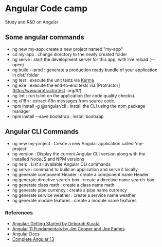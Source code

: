 # Angular Code camp
Study and R&amp;D on Angular

## Some angular commands
- ng new my-app: create a new project named "my-app"
- cd my-app : change directory to the newly created folder
- ng serve : start the development server for this app, with live reload (--open)
- ng build --prod : generate a production ready bundle of your application in dist/ folder
- ng test : execute the unit tests via [Karma](https://karma-runner.github.io/)
- ng e2e : execute the end-to-end tests via [Protractor](http://www.protractortest.
org/#/).
- ng lint : run tslint on the application (for code quality checks).
- ng xi18n : extract i18n messages from source code.
- npm install -g @angular/cli : Install the CLI using the npm package manager
- npm install --save bootstrap : Install bootsrap

## Angular CLI Commands
- ng new my-project : Create a new Angular application called 'my-project'
- ng version : Display the current Angular CLI version along with the installed NodeJS and NPM versions
- ng help : List all available Angular CLI commands
- ng serve : command to build an application and serve it locally
- ng generate component Header : create a component name Header
- ng generate directive search-box : create a directive name search-box
- ng generate class math : create a class name math
- ng generate pipe currency : create a pipe name currency
- ng generate service weather : create a service name weather
- ng generate module features : create a module name features








### References 
* [ Angular: Getting Started by Deborah Kurata](https://app.pluralsight.com/library/courses/angular-2-getting-started-update/table-of-contents)
* [ Angular 11 Fundamentals by Jim Cooper and Joe Eames](https://app.pluralsight.com/library/courses/angular-fundamentals/table-of-contents)
* [Angular Docs](https://angular.io/docs)
* [Complete Angular 13](https://www.youtube.com/playlist?list=PL1BztTYDF-QNrtkvjkT6Wjc8es7QB4Gty)
